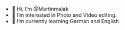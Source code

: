 - 👋 Hi, I’m @Martinmalak
- 👀 I’m interested in Photo and Video editing.
- 🌱 I’m currently learning German and English


<!---
Martinmalak/Martinmalak is a ✨ special ✨ repository because its `README.md` (this file) appears on your GitHub profile.
You can click the Preview link to take a look at your changes.
--->
